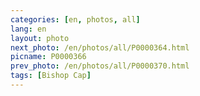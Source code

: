 ```yaml
---
categories: [en, photos, all]
lang: en
layout: photo
next_photo: /en/photos/all/P0000364.html
picname: P0000366
prev_photo: /en/photos/all/P0000370.html
tags: [Bishop Cap]
---
```

